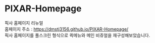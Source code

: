 # PIXAR-Homepage
픽사 홈페이지 리뉴얼<br>
홈페이지 주소 : https://dmstj3156.github.io/PIXAR-Homepage/ <br>
픽사 홈페이지를 풀스크린 형식으로 퀵메뉴와 메인 비쥬얼을 재구성해보았습니다.


